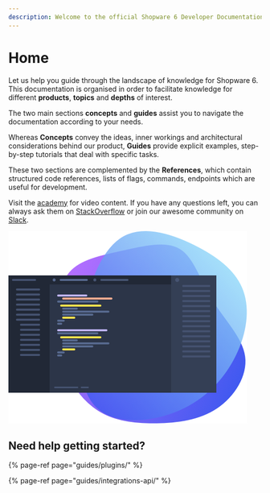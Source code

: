 ```yaml
---
description: Welcome to the official Shopware 6 Developer Documentation.
---
```


# Home

Let us help you guide through the landscape of knowledge for Shopware 6. This documentation is organised in order to facilitate knowledge for different **products**, **topics** and **depths** of interest.

The two main sections **concepts** and **guides** assist you to navigate the documentation according to your needs.

Whereas **Concepts** convey the ideas, inner workings and architectural considerations behind our product, **Guides** provide explicit examples, step-by-step tutorials that deal with specific tasks.

These two sections are complemented by the **References**, which contain structured code references, lists of flags, commands, endpoints which are useful for development.

Visit the [academy](https://academy.shopware.com/collections?category=developer-sw6) for video content. If you have any questions left, you can always ask them on [StackOverflow](https://stackoverflow.com/questions/tagged/shopware6?tab=Newest) or join our awesome community on [Slack](https://slack.shopware.com/).

![](.gitbook/assets/image%20%289%29.png)

## Need help getting started?

{% page-ref page="guides/plugins/" %}

{% page-ref page="guides/integrations-api/" %}
